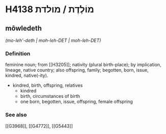 # H4138 מוֹלֶדֶת / מולדת

## môwledeth

_(mo-leh'-deth | moh-leh-DET | moh-leh-DET)_

### Definition

feminine noun; from [[H3205]]; nativity (plural birth-place); by implication, lineage, native country; also offspring, family; begotten, born, issue, kindred, native(-ity).

- kindred, birth, offspring, relatives
    - kindred
    - birth, circumstances of birth
    - one born, begotten, issue, offspring, female offspring
### See also

[[G3968]], [[G4772]], [[G5443]]

